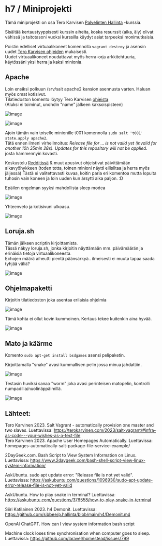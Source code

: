 # h7 / Miniprojekti  

Tämä miniprojekti on osa Tero Karvisen [Palvelinten Hallinta](https://terokarvinen.com/2023/configuration-management-2023-autumn/) -kurssia. 

Sisältää kertaustyyppisesti kurssin aiheita, koska resurssit (aika, äly) olivat vähissä ja taitotasoni vuoksi kurssilla käydyt asiat tarpeeksi monimutkaisia. 

Poistin edelliset virtuaalikoneet komennolla ```vagrant destroy``` ja asensin uudet [Tero Karvisen ohjeiden](https://terokarvinen.com/2023/salt-vagrant/#infra-as-code---your-wishes-as-a-text-file) mukaisesti.  
Uudet virtuaalikoneet noudattavat myös herra-orja arkkitehtuuria, käytössäni yksi herra ja kaksi minionia.  

## Apache
Loin ensiksi polkuun /srv/salt apache2 kansion asennusta varten. Haluan myös omat kotisivut.  
Tilatiedoston komento löytyy Tero Karvisen [ohjeista](https://terokarvinen.com/2018/04/03/apache-user-homepages-automatically-salt-package-file-service-example/)  
(Aluksi ei toiminut, unohdin "name" jälkeen kaksoispisteen)

![image](https://github.com/sibbee/p.hallinta/assets/149330317/c8d37385-ed70-4017-a150-1c76e158a8ef)  

![image](https://github.com/sibbee/p.hallinta/assets/149330317/1ab1eb0d-8afd-45a9-8957-e85d083bee7e)  

Ajoin tämän vain toiselle minionille t001 komennolla ```sudo salt 't001' state.apply apache2```.  
Tätä ennen ilmeni virheilmoitus: 
_Release file for ... is not valid yet (invalid for another 10h 35min 28s). Updates for this repository will not be applied._ josta hämmennyin kovasti. 

Keskustelu [Redditissä](https://askubuntu.com/questions/1096930/sudo-apt-update-error-release-file-is-not-yet-valid) & muut apusivut ohjeistivat päivittämään aikavyöhykkeen (toden totta, toinen minioni näytti eilisiltaa ja herra myös jäljessä) 
Tästä ei valitettavasti kuvaa, koitin paria eri komentoa mutta lopulta tuhosin vain koneen ja loin uuden kun ärsytti aika paljon. :D 

Epäilen ongelman syyksi mahdollista sleep modea 

![image](https://github.com/sibbee/p.hallinta/assets/149330317/edcea6b1-e34a-4644-a30a-4f583f010759)  

Yhteenveto ja kotisivuni ulkoasu.  

![image](https://github.com/sibbee/p.hallinta/assets/149330317/2152dd66-679c-43b0-99c3-5974abad3fd3)  

## Loruja.sh

Tämän jälkeen scriptin kirjoittamista.  
Tässä näkyy loruja.sh, jonka kirjoitin näyttämään mm. päivämäärän ja erinäisiä tietoja virtuaalikoneesta.  
Echojen määrä aiheutti pientä päänsärkyä.. ilmeisesti ei muuta tapaa saada tyhjää väliä? 

![image](https://github.com/sibbee/p.hallinta/assets/149330317/9cf4305f-53de-4c66-9ab4-8916c2171375)  

## Ohjelmapaketti 

Kirjoitin tilatiedoston joka asentaa erilaisia ohjelmia 

![image](https://github.com/sibbee/p.hallinta/assets/149330317/c7d4cad2-0b5a-4cf6-866e-30fe0d234858)

Tämä kohta ei ollut kovin kummoinen. Kertaus tekee kuitenkin aina hyvää. 


![image](https://github.com/sibbee/p.hallinta/assets/149330317/c8b9d572-c3bc-4590-badc-5954d2915217) 

## Mato ja käärme 

Komento ```sudo apt-get install bsdgames``` asensi pelipaketin. 

Kirjoittamalla "snake" avasi kummallisen pelin jossa minua jahdattiin. 

![image](https://github.com/sibbee/p.hallinta/assets/149330317/978971d9-09ab-4d4c-8a1e-8af7d939e565) 

Testasin huviksi sanaa "worm" joka avasi perinteisen matopelin, kontrolli numpadilla/nuolinäppäimillä. 

![image](https://github.com/sibbee/p.hallinta/assets/149330317/a13d38aa-a1f5-4b4b-b674-93cac8f64c9d) 

 

## Lähteet:  

Tero Karvinen 2023. Salt Vagrant - automatically provision one master and two slaves. Luettavissa: https://terokarvinen.com/2023/salt-vagrant/#infra-as-code---your-wishes-as-a-text-file  
Tero Karvinen 2023. Apache User Homepages Automatically. Luettavissa: homepages-automatically-salt-package-file-service-example/  

2DayGeek.com. Bash Script to View System Information on Linux. Luettavissa: https://www.2daygeek.com/bash-shell-script-view-linux-system-information/  

AskUbuntu. sudo apt update error: "Release file is not yet valid". Luettavissa: https://askubuntu.com/questions/1096930/sudo-apt-update-error-release-file-is-not-yet-valid 

AskUbuntu. How to play snake in terminal? Luettavissa: https://askubuntu.com/questions/376558/how-to-play-snake-in-terminal 

Siiri Katilainen 2023. h4 Demonit. Luettavissa: https://github.com/sibbee/p.hallinta/blob/main/h4/Demonit.md 

OpenAI ChatGPT. How can I view system information bash script 

Machine clock loses time synchronisation when computer goes to sleep. Luettavissa: https://github.com/laravel/homestead/issues/799 










